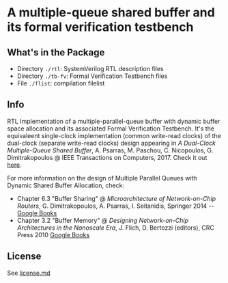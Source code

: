# A multiple-queue shared buffer and its formal verification testbench #

## What's in the Package ##
+ Directory `./rtl`: SystemVerilog RTL description files
+ Directory `./tb-fv`: Formal Verification Testbench files
+ File `./flist`: compilation filelist

## Info ##
RTL Implementation of a multiple-parallel-queue buffer with dynamic buffer space allocation and its associated Formal Verification Testbench. It's the equivaleent single-clock implementation (common write-read clocks) of the dual-clock (separate write-read clocks) design appearing in *A Dual-Clock Multiple-Queue Shared Buffer*, A. Psarras, M. Paschou, C. Nicopoulos, G. Dimitrakopoulos @ IEEE Transactions on Computers, 2017. Check it out [here](https://goo.gl/8f9gBy).

For more information on the design of Multiple Parallel Queues with Dynamic Shared Buffer Allocation, check:
+ Chapter 6.3 "Buffer Sharing" @ *Microarchitecture of Network-on-Chip Routers*, G. Dimitrakopoulos, A. Psarras, I. Seitanidis, Springer 2014 -- [Google Books](https://goo.gl/WNBVqH)
+ Chapter 3.2 "Buffer Memory" @ *Designing Network-on-Chip Architectures in the Nanoscale Era*, J. Flich, D. Bertozzi (editors), CRC Press 2010 [Google Books](https://goo.gl/nqoMfQ)

## License ##
See [license.md](./license.md)
